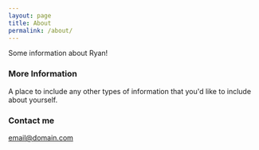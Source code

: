 ```yaml
---
layout: page
title: About
permalink: /about/
---
```


Some information about Ryan!

### More Information

A place to include any other types of information that you'd like to include about yourself.

### Contact me

[email@domain.com](mailto:email@domain.com)
